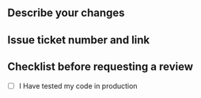 ## Describe your changes

## Issue ticket number and link

## Checklist before requesting a review

- [ ] I Have tested my code in production
